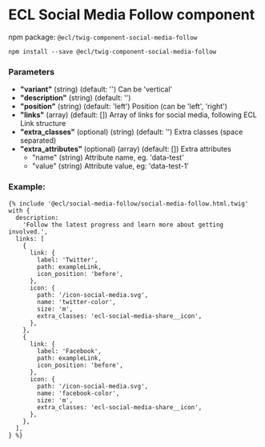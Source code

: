 # ECL Social Media Follow component

npm package: `@ecl/twig-component-social-media-follow`

```shell
npm install --save @ecl/twig-component-social-media-follow
```

### Parameters

- **"variant"** (string) (default: '') Can be 'vertical'
- **"description"** (string) (default: '')
- **"position"** (string) (default: 'left') Position (can be 'left', 'right')
- **"links"** (array) (default: []) Array of links for social media, following ECL Link structure
- **"extra_classes"** (optional) (string) (default: '') Extra classes (space separated)
- **"extra_attributes"** (optional) (array) (default: []) Extra attributes
  - "name" (string) Attribute name, eg. 'data-test'
  - "value" (string) Attribute value, eg: 'data-test-1'

### Example:

<!-- prettier-ignore -->
```twig
{% include '@ecl/social-media-follow/social-media-follow.html.twig' with { 
  description:
    'Follow the latest progress and learn more about getting involved.', 
  links: [
    {
      link: {
        label: 'Twitter',
        path: exampleLink,
        icon_position: 'before',
      },
      icon: {
        path: '/icon-social-media.svg',
        name: 'twitter-color',
        size: 'm',
        extra_classes: 'ecl-social-media-share__icon',
      },
    },
    {
      link: {
        label: 'Facebook',
        path: exampleLink,
        icon_position: 'before',
      },
      icon: {
        path: '/icon-social-media.svg',
        name: 'facebook-color',
        size: 'm',
        extra_classes: 'ecl-social-media-share__icon',
      },
    },
  ],
} %}
```
